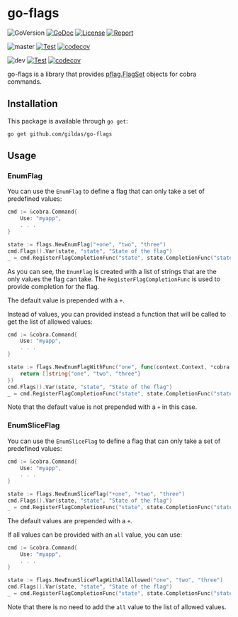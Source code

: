 # go-flags

![GoVersion](https://img.shields.io/github/go-mod/go-version/gildas/go-flags)
[![GoDoc](https://img.shields.io/badge/go.dev-reference-007d9c?logo=go&logoColor=white&style=flat-square)](https://pkg.go.dev/github.com/gildas/go-flags)
[![License](https://img.shields.io/github/license/gildas/go-flags)](https://github.com/gildas/go-flags/blob/master/LICENSE)
[![Report](https://goreportcard.com/badge/github.com/gildas/go-flags)](https://goreportcard.com/report/github.com/gildas/go-flags)  

![master](https://img.shields.io/badge/branch-master-informational)
[![Test](https://github.com/gildas/go-flags/actions/workflows/test.yml/badge.svg?branch=master)](https://github.com/gildas/go-flags/actions/workflows/test.yml)
[![codecov](https://codecov.io/gh/gildas/go-flags/branch/master/graph/badge.svg?token=gFCzS9b7Mu)](https://codecov.io/gh/gildas/go-flags/branch/master)

![dev](https://img.shields.io/badge/branch-dev-informational)
[![Test](https://github.com/gildas/go-flags/actions/workflows/test.yml/badge.svg?branch=dev)](https://github.com/gildas/go-flags/actions/workflows/test.yml)
[![codecov](https://codecov.io/gh/gildas/go-flags/branch/dev/graph/badge.svg?token=gFCzS9b7Mu)](https://codecov.io/gh/gildas/go-flags/branch/dev)

go-flags is a library that provides [pflag.FlagSet](https://pkg.go.dev/github.com/spf13/pflag#FlagSet) objects for cobra commands.

## Installation

This package is available through `go get`:

```console
go get github.com/gildas/go-flags
```

## Usage

### EnumFlag

You can use the `EnumFlag` to define a flag that can only take a set of predefined values:

```go
cmd := &cobra.Command{
    Use: "myapp",
    . . .
}

state := flags.NewEnumFlag("+one", "two", "three")
cmd.Flags().Var(state, "state", "State of the flag")
_ = cmd.RegisterFlagCompletionFunc("state", state.CompletionFunc("state"))
```

As you can see, the `EnumFlag` is created with a list of strings that are the only values the flag can take. The `RegisterFlagCompletionFunc` is used to provide completion for the flag.

The default value is prepended with a `+`.

Instead of values, you can provided instead a function that will be called to get the list of allowed values:

```go
cmd := &cobra.Command{
    Use: "myapp",
    . . .
}

state := flags.NewEnumFlagWithFunc("one", func(context.Context, *cobra.Command, []string) []string {
    return []string{"one", "two", "three"}
})
cmd.Flags().Var(state, "state", "State of the flag")
_ = cmd.RegisterFlagCompletionFunc("state", state.CompletionFunc("state"))
```

Note that the default value is not prepended with a `+` in this case.

### EnumSliceFlag

You can use the `EnumSliceFlag` to define a flag that can only take a set of predefined values:

```go
cmd := &cobra.Command{
    Use: "myapp",
    . . .
}

state := flags.NewEnumSliceFlag("+one", "+two", "three")
cmd.Flags().Var(state, "state", "State of the flag")
_ = cmd.RegisterFlagCompletionFunc("state", state.CompletionFunc("state"))
```

The default values are prepended with a `+`.

If all values can be provided with an `all` value, you can use:

```go
cmd := &cobra.Command{
    Use: "myapp",
    . . .
}

state := flags.NewEnumSliceFlagWithAllAllowed("one", "two", "three")
cmd.Flags().Var(state, "state", "State of the flag")
_ = cmd.RegisterFlagCompletionFunc("state", state.CompletionFunc("state"))
```

Note that there is no need to add the `all` value to the list of allowed values.
